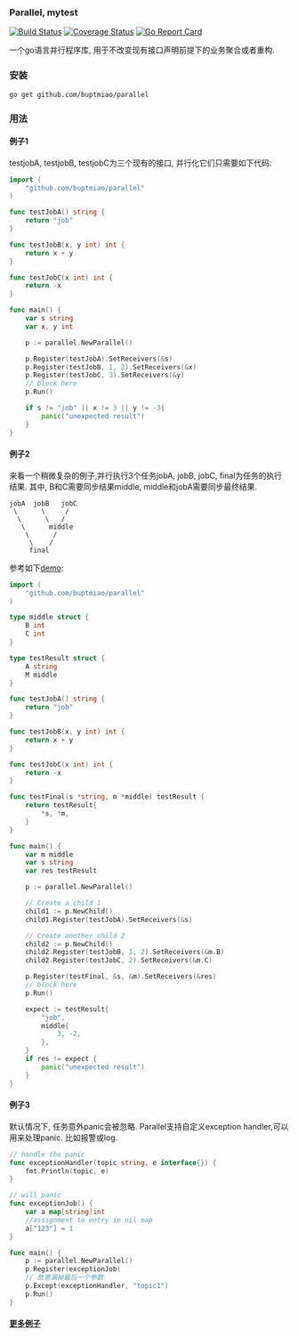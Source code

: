 ### Parallel, mytest

[![Build Status](https://travis-ci.org/buptmiao/parallel.svg?branch=master)](https://travis-ci.org/buptmiao/parallel)
[![Coverage Status](https://coveralls.io/repos/github/buptmiao/parallel/badge.svg?branch=master)](https://coveralls.io/github/buptmiao/parallel?branch=master)
[![Go Report Card](https://goreportcard.com/badge/github.com/buptmiao/parallel)](https://goreportcard.com/report/github.com/buptmiao/parallel)

一个go语言并行程序库, 用于不改变现有接口声明前提下的业务聚合或者重构.

### 安装

```
go get github.com/buptmiao/parallel
```

### 用法

#### 例子1 
testjobA, testjobB, testjobC为三个现有的接口, 并行化它们只需要如下代码:
```go
import (
	"github.com/buptmiao/parallel"
)

func testJobA() string {
	return "job"
}

func testJobB(x, y int) int {
	return x + y
}

func testJobC(x int) int {
	return -x
}

func main() {
	var s string
	var x, y int

	p := parallel.NewParallel()

	p.Register(testJobA).SetReceivers(&s)
	p.Register(testJobB, 1, 2).SetReceivers(&x)
	p.Register(testJobC, 3).SetReceivers(&y)
	// block here
	p.Run()

	if s != "job" || x != 3 || y != -3{
		panic("unexpected result")
	}
}
```


#### 例子2

来看一个稍微复杂的例子,并行执行3个任务jobA, jobB, jobC, final为任务的执行结果. 其中, B和C需要同步结果middle, middle和jobA需要同步最终结果.

```
jobA  jobB   jobC
 \      \     /
  \      \   /
   \      middle
    \      /
     \    /
     final
```

参考如下[demo](https://github.com/buptmiao/parallel/tree/master/examples/demo1/demo.go):

```go
import (
	"github.com/buptmiao/parallel"
)

type middle struct {
	B int
	C int
}

type testResult struct {
	A string
	M middle
}

func testJobA() string {
	return "job"
}

func testJobB(x, y int) int {
	return x + y
}

func testJobC(x int) int {
	return -x
}

func testFinal(s *string, m *middle) testResult {
	return testResult{
		*s, *m,
	}
}

func main() {
	var m middle
	var s string
	var res testResult

	p := parallel.NewParallel()

	// Create a child 1
	child1 := p.NewChild()
	child1.Register(testJobA).SetReceivers(&s)

	// Create another child 2
	child2 := p.NewChild()
	child2.Register(testJobB, 1, 2).SetReceivers(&m.B)
	child2.Register(testJobC, 2).SetReceivers(&m.C)

	p.Register(testFinal, &s, &m).SetReceivers(&res)
	// block here
	p.Run()

	expect := testResult{
		"job",
		middle{
			3, -2,
		},
	}
	if res != expect {
		panic("unexpected result")
	}
}
```
#### 例子3

默认情况下, 任务意外panic会被忽略. Parallel支持自定义exception handler,可以用来处理panic. 比如报警或log.
```go
// handle the panic
func exceptionHandler(topic string, e interface{}) {
	fmt.Println(topic, e)
}

// will panic
func exceptionJob() {
	var a map[string]int
	//assignment to entry in nil map
	a["123"] = 1
}

func main() {
	p := parallel.NewParallel()
	p.Register(exceptionJob)
	// 故意漏掉最后一个参数
	p.Except(exceptionHandler, "topic1")
	p.Run()
}
```
#### [更多例子](https://github.com/buptmiao/parallel/tree/master/examples)
